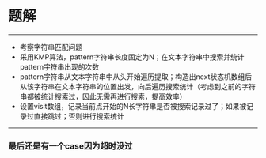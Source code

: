 # 题解
----
* 考察字符串匹配问题
* 采用KMP算法，pattern字符串长度固定为N；在文本字符串中搜索并统计pattern字符串出现的次数
* pattern字符串从文本字符串中从头开始遍历提取；构造出next状态机数组后从该字符串在文本字符串的位置出发，向后遍历搜索统计（考虑到之前的字符串都被统计搜索过，因此无需再进行搜索，提高效率）
* 设置visit数组，记录当前点开始的N长字符串是否被搜索记录过了；如果被记录过直接跳过；否则进行搜索统计

----
### **最后还是有一个case因为超时没过**